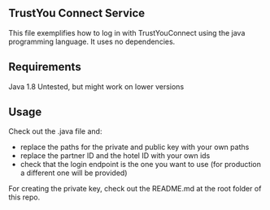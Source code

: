 TrustYou Connect Service
------------------------
This file exemplifies how to log in with TrustYouConnect using the java programming language. It uses no dependencies.

Requirements
------------

Java 1.8
Untested, but might work on lower versions

Usage
-----
Check out the .java file and:
- replace the paths for the private and public key with your own paths
- replace the partner ID and the hotel ID with your own ids
- check that the login endpoint is the one you want to use (for production a different one will be provided)



For creating the private key, check out the README.md at the root folder of this repo.

